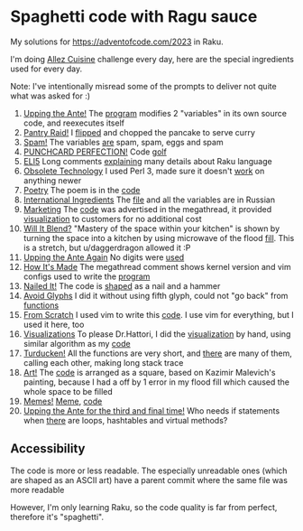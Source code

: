 # Spaghetti code with Ragu sauce

My solutions for https://adventofcode.com/2023 in Raku.

I'm doing [Allez
Cuisine](https://www.reddit.com/r/adventofcode/comments/1883kn1/advent_of_code_2023_allez_cuisine_submissions/)
challenge every day, here are the special ingredients used for every day.

Note: I've intentionally misread some of the prompts to deliver not quite what was asked for :)

1. [Upping the Ante!](https://www.reddit.com/r/adventofcode/comments/1883ibu/comment/kbizizj/?utm_source=share&utm_medium=web2x&context=3) The [program](https://github.com/DarthGandalf/advent-of-code/blob/master/2023/Day01x.rakumod) modifies 2 "variables" in its own source code, and reexecutes itself
2. [Pantry Raid!](https://www.reddit.com/r/adventofcode/comments/188w447/comment/kbnz9f6/?utm_source=share&utm_medium=web2x&context=3) I [flipped](https://github.com/DarthGandalf/advent-of-code/blob/master/2023/Meal02.rakumod#L10) and chopped the pancake to serve curry
3. [Spam!](https://www.reddit.com/r/adventofcode/comments/189m3qw/comment/kbstjaq/?utm_source=share&utm_medium=web2x&context=3) The variables [are](https://github.com/DarthGandalf/advent-of-code/blob/master/2023/Day03.rakumod) spam, spam, eggs and spam
4. [PUNCHCARD PERFECTION!](https://www.reddit.com/r/adventofcode/comments/18actmy/comment/kbxu2oj/?utm_source=share&utm_medium=web2x&context=3) Code [golf](https://github.com/DarthGandalf/advent-of-code/blob/master/2023/Day04.rakumod)
5. [ELI5](https://www.reddit.com/r/adventofcode/comments/18b4b0r/comment/kc5a3je/?utm_source=share&utm_medium=web2x&context=3) Long comments [explaining](https://github.com/DarthGandalf/advent-of-code/blob/master/2023/Day05.rakumod) many details about Raku language
6. [Obsolete Technology](https://www.reddit.com/r/adventofcode/comments/18bwe6t/comment/kcamh0q/?utm_source=share&utm_medium=web2x&context=3) I used Perl 3, made sure it doesn't [work](https://github.com/DarthGandalf/advent-of-code/blob/master/2023/Day06.pl) on anything newer
7. [Poetry](https://www.reddit.com/r/adventofcode/comments/18cnzbm/comment/kcekf7v/?utm_source=share&utm_medium=web2x&context=3) The poem is in the [code](https://github.com/DarthGandalf/advent-of-code/blob/master/2023/Day07.rakumod)
8. [International Ingredients](https://www.reddit.com/r/adventofcode/comments/18df7px/comment/kchczdq/?utm_source=share&utm_medium=web2x&context=3) The [file](https://github.com/DarthGandalf/advent-of-code/blob/master/2023/%D0%94%D0%B5%D0%BD%D1%8C08.rakumodhttps://github.com/DarthGandalf/advent-of-code/blob/master/2023/%D0%94%D0%B5%D0%BD%D1%8C08.rakumod) and all the variables are in Russian
9. [Marketing](https://www.reddit.com/r/adventofcode/comments/18e5ytd/comment/kcm6sma/?utm_source=share&utm_medium=web2x&context=3) The [code](https://github.com/DarthGandalf/advent-of-code/blob/master/2023/Day09.rakumod) was advertised in the megathread, it provided [visualization](https://www.reddit.com/r/adventofcode/comments/18ea18z/2023_day_9_accidentally_made_visualization_while/) to customers for no additional cost
10. [Will It Blend?](https://www.reddit.com/r/adventofcode/comments/18evyu9/comment/kcrdgrz/?utm_source=share&utm_medium=web2x&context=3) "Mastery of the space within your kitchen" is shown by turning the space into a kitchen by using microwave of the flood [fill](https://github.com/DarthGandalf/advent-of-code/blob/master/2023/Day10.rakumod). This is a stretch, but u/daggerdragon allowed it :P
11. [Upping the Ante Again](https://www.reddit.com/r/adventofcode/comments/18fmrjk/comment/kcvz2f7/?utm_source=share&utm_medium=web2x&context=3) No digits were [used](https://github.com/DarthGandalf/advent-of-code/blob/master/2023/DayEleven.rakumod)
12. [How It's Made](https://www.reddit.com/r/adventofcode/comments/18ge41g/comment/kd3sug5/?utm_source=share&utm_medium=web2x&context=3) The megathread comment shows kernel version and vim configs used to write the [program](https://github.com/DarthGandalf/advent-of-code/blob/master/2023/Day12.rakumod)
13. [Nailed It!](https://www.reddit.com/r/adventofcode/comments/18h940b/comment/kd79ixi/?utm_source=share&utm_medium=web2x&context=3) The code is [shaped](https://github.com/DarthGandalf/advent-of-code/blob/master/2023/Day13.rakumod) as a nail and a hammer
14. [Avoid Glyphs](https://www.reddit.com/r/adventofcode/comments/18i0xtn/comment/kddxufi/?utm_source=share&utm_medium=web2x&context=3) I did it without using fifth glyph, could not "go back" from [functions](https://github.com/DarthGandalf/advent-of-code/blob/master/2023/Day14.rakumod)
15. [From Scratch](https://www.reddit.com/r/adventofcode/comments/18isayp/comment/kdg53uv/?utm_source=share&utm_medium=web2x&context=3) I used vim to write this [code](https://github.com/DarthGandalf/advent-of-code/blob/master/2023/Day15.rakumod). I use vim for everything, but I used it here, too
16. [Visualizations](https://www.reddit.com/r/adventofcode/comments/18jjpfk/comment/kdmd2do/?utm_source=share&utm_medium=web2x&context=3) To please Dr.Hattori, I did the [visualization](https://www.reddit.com/r/adventofcode/comments/18jtbge/2023_day_16_visualization_in_kolourpaint/) by hand, using similar algorithm as my [code](https://github.com/DarthGandalf/advent-of-code/blob/master/2023/Day16.rakumod)
17. [Turducken!](https://www.reddit.com/r/adventofcode/comments/18k9ne5/comment/kdqqbo9/?utm_source=share&utm_medium=web2x&context=3) All the functions are very short, and [there](https://github.com/DarthGandalf/advent-of-code/blob/master/2023/Day17.rakumod) are many of them, calling each other, making long stack trace
18. [Art!](https://www.reddit.com/r/adventofcode/comments/18l0qtr/comment/kdyx2q9/?utm_source=share&utm_medium=web2x&context=3) The [code](https://github.com/DarthGandalf/advent-of-code/blob/master/2023/Day18.rakumod) is arranged as a square, based on Kazimir Malevich's painting, because I had a off by 1 error in my flood fill which caused the whole space to be filled
19. [Memes!](https://www.reddit.com/r/adventofcode/comments/18ltr8m/comment/ke3ft4f/?utm_source=share&utm_medium=web2x&context=3) [Meme](https://www.reddit.com/r/adventofcode/comments/18mdljs/2023_day_19_1_meme_as_ordered_sir/), [code](https://github.com/DarthGandalf/advent-of-code/blob/master/2023/Day19.rakumod)
20. [Upping the Ante for the third and final time!](https://www.reddit.com/r/adventofcode/comments/18mmfxb/comment/ke65zwi/?utm_source=share&utm_medium=web2x&context=3) Who needs if statements when [there](https://github.com/DarthGandalf/advent-of-code/blob/master/2023/Day20.rakumod) are loops, hashtables and virtual methods?

## Accessibility

The code is more or less readable. The especially unreadable ones (which are shaped as an ASCII art) have a parent commit where the same file was more readable

However, I'm only learning Raku, so the code quality is far from perfect,
therefore it's "spaghetti".
